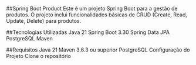 ##Spring Boot Product
Este é um projeto Spring Boot para a gestão de produtos. O projeto inclui funcionalidades básicas de CRUD (Create, Read, Update, Delete) para produtos.

##Tecnologias Utilizadas
Java 21
Spring Boot 3.30
Spring Data JPA
PostgreSQL
Maven

##Requisitos
Java 21
Maven 3.6.3 ou superior
PostgreSQL
Configuração do Projeto
Clone o repositório
